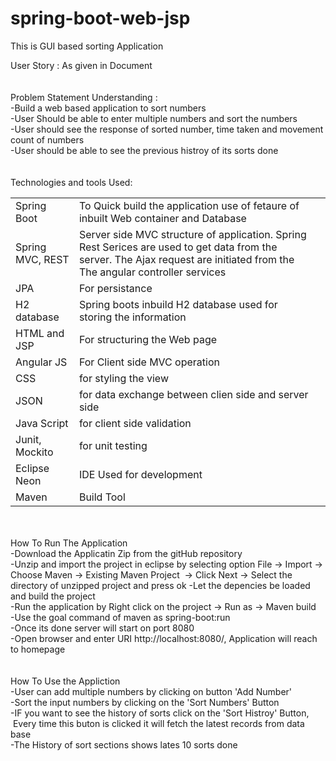 # spring-boot-web-jsp
This is GUI based sorting Application

User Story : As given in Document<br>
<br>
<br>
Problem Statement Understanding : <br>
 -Build a web based application to sort numbers<br>
 -User Should be able to enter multiple numbers and sort the numbers <br>
 -User should see the response of sorted number, time taken and movement count of numbers<br>
 -User should be able to see the previous histroy of its sorts done<br>
<br>
<br>
Technologies and tools Used:<br>
<table
  <tr>
    <td>Spring Boot</td>
    <td>To Quick build the application use of fetaure of inbuilt Web container and Database </td>
  </tr>
  
  <tr>
    <td>Spring MVC, REST</td>
    <td>Server side MVC structure of application. Spring Rest Serices are used to get data from the server. The Ajax request are initiated from the  The angular controller services</td>
  </tr>
  
  <tr>
    <td>JPA</td>
    <td>For persistance</td>
  </tr>
  
  <tr>
    <td>H2 database</td>
    <td>Spring boots inbuild H2 database used for storing the information</td>
  </tr>
  
   
  <tr>
    <td>HTML and JSP</td>
    <td>For structuring the Web page</td>
  </tr>
  
   
  <tr>
    <td>Angular JS</td>
    <td>For Client side MVC operation</td>
  </tr>
  
  <tr>
    <td>CSS</td>
    <td>for styling the view</td>
  </tr>
  
  <tr>
    <td>JSON</td>
    <td>for data exchange between clien side and server side</td>
  </tr>
  
  <tr>
    <td>Java Script </td>
    <td>for client side validation</td>
  </tr>
 
  <tr>
    <td>Junit, Mockito</td>
    <td>for unit testing</td>
  </tr>
  
  <tr>
    <td>Eclipse Neon </td>
    <td>IDE Used for development</td>
  </tr>
  
  <tr>
    <td>Maven</td>
    <td>Build Tool<td>
  </tr>
</table>


<br>
<br>
How To Run The Application<br>
 -Download the Applicatin Zip from the gitHub repository<br>
 -Unzip and import the project in eclipse by selecting option File -> Import -> Choose Maven -> Existing Maven Project
  &nbsp;-> Click Next -> Select the directory of unzipped project and press ok	
 -Let the depencies be loaded and build the project<br>
 -Run the application by Right click on the project -> Run as -> Maven build<br>
 -Use the goal command of maven as spring-boot:run<br>
 -Once its done server will start on port 8080<br>
 -Open browser and enter URI http://localhost:8080/, Application will reach to homepage<br>
<br>
<br>
How To Use the Appliction<br>
 -User can add multiple numbers by clicking on button 'Add Number'<br>
 -Sort the input numbers by clicking on the 'Sort Numbers' Button<br>
 -IF you want to see the history of sorts click on the 'Sort Histroy' Button, <br>
  &nbsp;Every time this buton is clicked it will fetch the latest records from data base<br>
-The History of sort sections shows lates 10 sorts done

